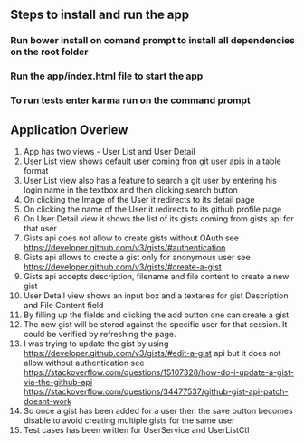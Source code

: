 ## Steps to install and run the app
### Run bower install on comand prompt to install all dependencies on the root folder
### Run the app/index.html file to start the app
### To run tests enter karma run on the command prompt

## Application Overiew
1. App has two views - User List and User Detail
2. User List view shows default user coming fron git user apis in a table format
3. User List view also has a feature to search a git user by entering his login name in the textbox and then clicking search button
4. On clicking the Image of the User it redirects to its detail page
5. On clicking the name of the User it redirects to its github profile page
6. On User Detail view it shows the list of its gists coming from gists api for that user
7. Gists api does not allow to create gists without OAuth
   see https://developer.github.com/v3/gists/#authentication
8. Gists api allows to create a gist only for anonymous user
   see https://developer.github.com/v3/gists/#create-a-gist
9. Gists api accepts description, filename and file content to create a new gist   
10. User Detail view shows an input box and a textarea for gist Description and File Content field
11. By filling up the fields and clicking the add button one can create a gist  
12. The new gist will be stored against the specific user for that session. It could be verified by refreshing the page.
13. I was trying to update the gist by using https://developer.github.com/v3/gists/#edit-a-gist api but it does not allow without      authentication
 see https://stackoverflow.com/questions/15107328/how-do-i-update-a-gist-via-the-github-api
 https://stackoverflow.com/questions/34477537/github-gist-api-patch-doesnt-work
15. So once a gist has been added for a user then the save button becomes disable to avoid creating multiple gists for the same user
14. Test cases has been written for UserService and UserListCtl

